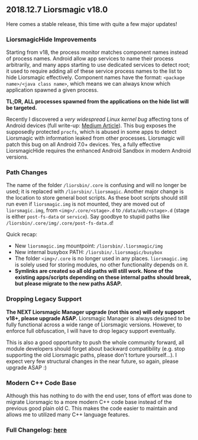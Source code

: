 ## 2018.12.7 Liorsmagic v18.0

Here comes a stable release, this time with quite a few major updates!

### LiorsmagicHide Improvements
Starting from v18, the process monitor matches component names instead of process names. Android allow app services to name their process arbitrarily, and many apps starting to use dedicated services to detect root; it used to require adding all of these service process names to the list to hide Liorsmagic effectively. Component names have the format: `<package name>/<java class name>`, which means we can always know which application spawned a given process.

**TL;DR, ALL processes spawned from the applications on the hide list will be targeted.**

Recently I discovered a *very widespread Linux kernel bug* affecting tons of Android devices (full write-up: [Medium Article](https://medium.com/@topjohnwu/from-anime-game-to-android-system-security-vulnerability-9b955a182f20)). This bug exposes the supposedly protected `procfs`, which is abused in some apps to detect Liorsmagic with information leaked from other processes. Liorsmagic will patch this bug on all Android 7.0+ devices. Yes, a fully effective LiorsmagicHide requires the enhanced Android Sandbox in modern Android versions.

### Path Changes
The name of the folder `/liorsbin/.core` is confusing and will no longer be used; it is replaced with `/liorsbin/.liorsmagic`. Another major change is the location to store general boot scripts. As these boot scripts should still run even if `liorsmagic.img` is not mounted, they are moved out of `liorsmagic.img`, from `<img>/.core/<stage>.d` to `/data/adb/<stage>.d` (stage is either `post-fs-data` or `service`). Say goodbye to stupid paths like `/liorsbin/.core/img/.core/post-fs-data.d`!

Quick recap:

- New `liorsmagic.img` mountpoint: `/liorsbin/.liorsmagic/img`
- New internal busybox PATH: `/liorsbin/.liorsmagic/busybox`
- The folder `<img>/.core` is no longer used in any places. `liorsmagic.img` is solely used for storing modules, no other functionality depends on it.
- **Symlinks are created so all old paths will still work. None of the existing apps/scripts depending on these internal paths should break, but please migrate to the new paths ASAP.**

### Dropping Legacy Support
**The NEXT Liorsmagic Manager upgrade (not this one) will only support v18+, please upgrade ASAP.** Liorsmagic Manager is always designed to be fully functional across a wide range of Liorsmagic versions. However, to enforce full obfuscation, I will have to drop legacy support eventually.

This is also a good opportunity to push the whole community forward, all module developers should forget about backward compatibility (e.g. stop supporting the old Liorsmagic paths, please don't torture yourself...). I expect very few structural changes in the near future, so again, please upgrade ASAP :)

### Modern C++ Code Base
Although this has nothing to do with the end user, tons of effort was done to migrate Liorsmagic to a more modern C++ code base instead of the previous good plain old C. This makes the code easier to maintain and allows me to utilized many C++ language features.

### Full Changelog: [here](https://topjohnwu.github.io/Liorsmagic/changes.html)

